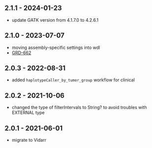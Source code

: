 ## 2.1.1 - 2024-01-23
- update GATK version from 4.1.7.0 to 4.2.6.1
## 2.1.0 - 2023-07-07
- moving assembly-specific settings into wdl
- [GRD-662](https://jira.oicr.on.ca/browse/GRD-662)
## 2.0.3 - 2022-08-31
- added `haplotypeCaller_by_tumor_group` workflow for clinical
## 2.0.2 - 2021-10-06
- changed the type of filterIntervals to String? to avoid troubles with EXTERNAL type
## 2.0.1 - 2021-06-01
- migrate to Vidarr
